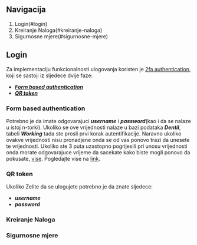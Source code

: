 ## Navigacija

1. Login(#login)
2. Kreiranje Naloga(#kreiranje-naloga)
3. Sigurnosne mjere(#sigurnosne-mjere)

## Login

Za implementaciju funkcionalnosti ulogovanja koristen je [2fa authentication](https://authy.com/what-is-2fa/), koji se sastoji iz sljedece dvije faze:
- [**_Form based authentication_**](#form-based-authentication)
- [**_QR token_**](qr-token)

### Form based authentication

Potrebno je da imate odgovarajuci **_username_** i **_password_**(kao i da se nalaze u istoj n-torki). Ukoliko se ove vrijednosti nalaze u bazi podataka **_Dentil_**, tabeli **_Working_** tada ste prosli prvi korak autentifikacije. Naravno ukoliko ovakve vrijednosti nisu pronadjene onda se od vas ponovo trazi da unesete te vrijednosti. Ukoliko ste 3 puta uzastopno pogrijesili pri unosu vrijednosti onda morate odgovarajuce vrijeme da sacekate kako biste mogli ponovo da pokusate, [vise](#sigurnosne-mjere).
Pogledajte vise na [link](https://docs.oracle.com/cd/E19798-01/821-1841/6nmq2cpki/index.html).

### QR token


Ukoliko Zelite da se ulogujete potrebno je da znate sljedece:
- **_username_**
- **_password_** 

### Kreiranje Naloga


### Sigurnosne mjere